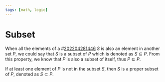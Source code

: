 ```yaml
---
tags: [math, logic]
---
```


# Subset

When all the elements of a #[202204281446](202204281446.md) $S$ is also an element in another
set $P$, we could say that $S$ is a subset of $P$ which is denoted as $S
\subseteq P$. From this property, we know that $P$ is also a subset of itself,
thus $P \subseteq P$.

If at least one element of $P$ is not in the subset $S$, then $S$ is a proper
subset of $P$, denoted as $S \subset P$.

